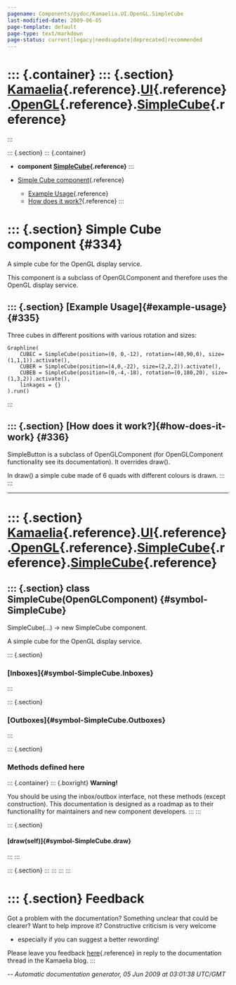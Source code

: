 ```yaml
---
pagename: Components/pydoc/Kamaelia.UI.OpenGL.SimpleCube
last-modified-date: 2009-06-05
page-template: default
page-type: text/markdown
page-status: current|legacy|needsupdate|deprecated|recommended
---
```

::: {.container}
::: {.section}
[Kamaelia](/Components/pydoc/Kamaelia.html){.reference}.[UI](/Components/pydoc/Kamaelia.UI.html){.reference}.[OpenGL](/Components/pydoc/Kamaelia.UI.OpenGL.html){.reference}.[SimpleCube](/Components/pydoc/Kamaelia.UI.OpenGL.SimpleCube.html){.reference}
===========================================================================================================================================================================================================================================================
:::

::: {.section}
::: {.container}
-   **component
    [SimpleCube](/Components/pydoc/Kamaelia.UI.OpenGL.SimpleCube.SimpleCube.html){.reference}**
:::

-   [Simple Cube component](#334){.reference}
    -   [Example Usage](#335){.reference}
    -   [How does it work?](#336){.reference}
:::

::: {.section}
Simple Cube component {#334}
=====================

A simple cube for the OpenGL display service.

This component is a subclass of OpenGLComponent and therefore uses the
OpenGL display service.

::: {.section}
[Example Usage]{#example-usage} {#335}
-------------------------------

Three cubes in different positions with various rotation and sizes:

``` {.literal-block}
Graphline(
    CUBEC = SimpleCube(position=(0, 0,-12), rotation=(40,90,0), size=(1,1,1)).activate(),
    CUBER = SimpleCube(position=(4,0,-22), size=(2,2,2)).activate(),
    CUBEB = SimpleCube(position=(0,-4,-18), rotation=(0,180,20), size=(1,3,2)).activate(),
    linkages = {}
).run()
```
:::

::: {.section}
[How does it work?]{#how-does-it-work} {#336}
--------------------------------------

SimpleButton is a subclass of OpenGLComponent (for OpenGLComponent
functionality see its documentation). It overrides draw().

In draw() a simple cube made of 6 quads with different colours is drawn.
:::
:::

------------------------------------------------------------------------

::: {.section}
[Kamaelia](/Components/pydoc/Kamaelia.html){.reference}.[UI](/Components/pydoc/Kamaelia.UI.html){.reference}.[OpenGL](/Components/pydoc/Kamaelia.UI.OpenGL.html){.reference}.[SimpleCube](/Components/pydoc/Kamaelia.UI.OpenGL.SimpleCube.html){.reference}.[SimpleCube](/Components/pydoc/Kamaelia.UI.OpenGL.SimpleCube.SimpleCube.html){.reference}
=====================================================================================================================================================================================================================================================================================================================================================

::: {.section}
class SimpleCube(OpenGLComponent) {#symbol-SimpleCube}
---------------------------------

SimpleCube(\...) -\> new SimpleCube component.

A simple cube for the OpenGL display service.

::: {.section}
### [Inboxes]{#symbol-SimpleCube.Inboxes}
:::

::: {.section}
### [Outboxes]{#symbol-SimpleCube.Outboxes}
:::

::: {.section}
### Methods defined here

::: {.container}
::: {.boxright}
**Warning!**

You should be using the inbox/outbox interface, not these methods
(except construction). This documentation is designed as a roadmap as to
their functionalilty for maintainers and new component developers.
:::
:::

::: {.section}
#### [draw(self)]{#symbol-SimpleCube.draw}
:::
:::

::: {.section}
:::
:::
:::
:::

::: {.section}
Feedback
========

Got a problem with the documentation? Something unclear that could be
clearer? Want to help improve it? Constructive criticism is very welcome
- especially if you can suggest a better rewording!

Please leave you feedback
[here](../../../cgi-bin/blog/blog.cgi?rm=viewpost&nodeid=1142023701){.reference}
in reply to the documentation thread in the Kamaelia blog.
:::

*\-- Automatic documentation generator, 05 Jun 2009 at 03:01:38 UTC/GMT*
